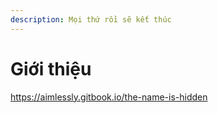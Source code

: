 ```yaml
---
description: Mọi thứ rồi sẽ kết thúc
---
```


# Giới thiệu

https://aimlessly.gitbook.io/the-name-is-hidden
